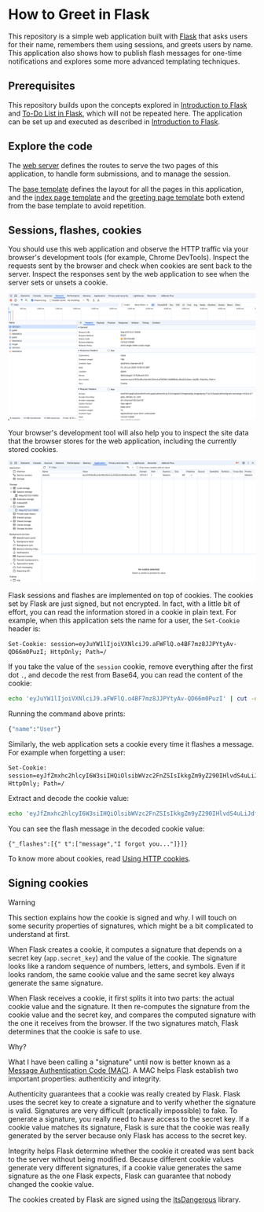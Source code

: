 # How to Greet in Flask

This repository is a simple web application built with [Flask][1] that asks
users for their name, remembers them using sessions, and greets users by name.
This application also shows how to publish flash messages for one-time
notifications and explores some more advanced templating techniques.

## Prerequisites

This repository builds upon the concepts explored in [Introduction to Flask][2]
and [To-Do List in Flask][3], which will not be repeated here. The application
can be set up and executed as described in [Introduction to Flask][2].

## Explore the code

The [web server](app.py) defines the routes to serve the two pages of this
application, to handle form submissions, and to manage the session.

The [base template](templates/base.html) defines the layout for all the pages in
this application, and the [index page template](templates/index.html) and the
[greeting page template](templates/greet.html) both extend from the base
template to avoid repetition.

## Sessions, flashes, cookies

You should use this web application and observe the HTTP traffic via your
browser's development tools (for example, Chrome DevTools). Inspect the requests
sent by the browser and check when cookies are sent back to the server. Inspect
the responses sent by the web application to see when the server sets or unsets
a cookie.

![Inspect requests and responses](images/requests.png)

Your browser's development tool will also help you to inspect the site data that
the browser stores for the web application, including the currently stored
cookies.

![Inspect cookies and application data](images/cookies.png)

Flask sessions and flashes are implemented on top of cookies. The cookies set by
Flask are just signed, but not encrypted. In fact, with a little bit of effort,
you can read the information stored in a cookie in plain text. For example, when
this application sets the name for a user, the `Set-Cookie` header is:

```
Set-Cookie: session=eyJuYW1lIjoiVXNlciJ9.aFWFlQ.o4BF7mz8JJPYtyAv-QD66m0PuzI; HttpOnly; Path=/
```

If you take the value of the `session` cookie, remove everything after the first
dot `.`, and decode the rest from Base64, you can read the content of the
cookie:

```sh
echo 'eyJuYW1lIjoiVXNlciJ9.aFWFlQ.o4BF7mz8JJPYtyAv-QD66m0PuzI' | cut -d. -f1 | base64 -D
```

Running the command above prints:

```sh
{"name":"User"}
```

Similarly, the web application sets a cookie every time it flashes a message.
For example when forgetting a user:

```
Set-Cookie: session=eyJfZmxhc2hlcyI6W3siIHQiOlsibWVzc2FnZSIsIkkgZm9yZ290IHlvdS4uLiJdfV19.aFWG8A.AhuBx8dSyONVraFvFgqkFnmU3Ds; HttpOnly; Path=/
```

Extract and decode the cookie value:

```sh
echo 'eyJfZmxhc2hlcyI6W3siIHQiOlsibWVzc2FnZSIsIkkgZm9yZ290IHlvdS4uLiJdfV19.aFWG8A.AhuBx8dSyONVraFvFgqkFnmU3Ds' | cut -d. -f1 | base64 -D
```

You can see the flash message in the decoded cookie value:

```
{"_flashes":[{" t":["message","I forgot you..."]}]}
```

To know more about cookies, read [Using HTTP cookies][4]. 

## Signing cookies

> [!WARNING]
> This section explains how the cookie is signed and why. I will touch on some
> security properties of signatures, which might be a bit complicated to
> understand at first.

When Flask creates a cookie, it computes a signature that depends on a secret
key (`app.secret_key`) and the value of the cookie. The signature looks like a
random sequence of numbers, letters, and symbols. Even if it looks random, the
same cookie value and the same secret key always generate the same signature. 

When Flask receives a cookie, it first splits it into two parts: the actual
cookie value and the signature. It then re-computes the signature from the
cookie value and the secret key, and compares the computed signature with the
one it receives from the browser. If the two signatures match, Flask determines
that the cookie is safe to use.

Why?

What I have been calling a "signature" until now is better known as a [Message
Authentication Code (MAC)][6]. A MAC helps Flask establish two important
properties: authenticity and integrity. 

Authenticity guarantees that a cookie was really created by Flask. Flask uses
the secret key to create a signature and to verify whether the signature is
valid. Signatures are very difficult (practically impossible) to fake. To
generate a signature, you really need to have access to the secret key. If a
cookie value matches its signature, Flask is sure that the cookie was really
generated by the server because only Flask has access to the secret key.

Integrity helps Flask determine whether the cookie it created was sent back to
the server without being modified. Because different cookie values generate very
different signatures, if a cookie value generates the same signature as the one
Flask expects, Flask can guarantee that nobody changed the cookie value.

The cookies created by Flask are signed using the [ItsDangerous][5] library. 

[1]: https://flask.palletsprojects.com/en/stable/
[2]: https://github.com/francescomari/flask-introduction
[3]: https://github.com/francescomari/flask-todo
[4]: https://developer.mozilla.org/en-US/docs/Web/HTTP/Guides/Cookies
[5]: https://itsdangerous.palletsprojects.com/en/stable/
[6]: https://en.wikipedia.org/wiki/Message_authentication_code
